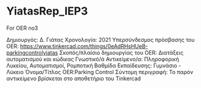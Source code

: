 # YiatasRep_IEP3
For OER no3

Δημιουργός: Δ. Γιάτας
Χρονολογία: 2021
Υπερσύνδεσμος πρόσβασης του OER: https://www.tinkercad.com/things/0eAdRHsHUeB-parkingcontrolyiatas
Σκοπός/πλαίσιο δημιουργίας του OER: Διατάξεις αυτοματισμού και κώδικας 
Γνωστικό/ά Αντικείμενο/α: Πληροφορική Λυκείου, Αυτοματισμοί, Ρομποτική
Βαθμίδα Εκπαίδευσης: Γυμνάσιο - Λύκειο
Όνομα/Τίτλος OER:Parking Control
Σύντομη περιγραφή: Το παρόν αντικείμενο βρίσκεται στο αποθετήριο του Tinkercad
